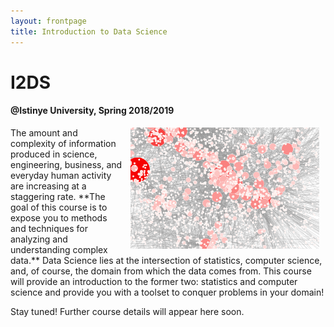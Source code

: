 ```yaml
---
layout: frontpage
title: Introduction to Data Science
---
```


# I2DS
#### @Istinye University, Spring 2018/2019

<img src="figures/home_banner.png" width="60%" alt="Site logo" align = "right" style="margin:0px 10px">
The amount and complexity of information produced in science, engineering, business, and everyday human activity are increasing at a staggering rate. **The goal of this course is to expose you to methods and techniques for analyzing and understanding complex data.** Data Science lies at the intersection of statistics, computer science, and, of course, the domain from which the data comes from. This course will provide an introduction to the former two: statistics and computer science and provide you with a toolset to conquer problems in your domain!

Stay tuned! Further course details will appear here soon.




